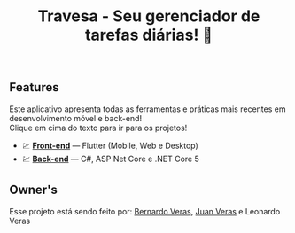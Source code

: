 <h1 align="center">
  Travesa - Seu gerenciador de tarefas diárias! 🚀 
  </h1>
  <br>
  
  ## Features
  Este aplicativo apresenta todas as ferramentas e práticas mais recentes em desenvolvimento móvel e back-end!<br>
  Clique em cima do texto para ir para os projetos!
  
  - 💹 [**Front-end**](https://github.com/bernardoveras/travesa-frontend) — Flutter (Mobile, Web e Desktop)
  - 💹 [**Back-end**](https://github.com/bernardoveras/travesa-backend) — C#, ASP Net Core e .NET Core 5
  
  ## Owner's
Esse projeto está sendo feito por: [Bernardo Veras](https://github.com/bernardoveras/), [Juan Veras](https://github.com/juanverass) e Leonardo Veras
